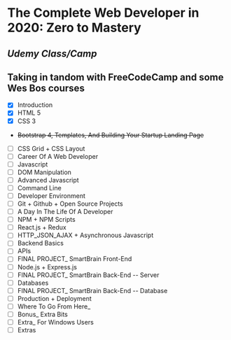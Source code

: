 # The Complete Web Developer in 2020: Zero to Mastery
_Udemy Class/Camp_
---
Taking in tandom with FreeCodeCamp and some Wes Bos courses
---
- [x] Introduction
- [x] HTML 5
- [x] CSS 3
- ~~Bootstrap 4, Templates, And Building Your Startup Landing Page~~
- [ ] CSS Grid + CSS Layout
- [ ] Career Of A Web Developer
- [ ] Javascript
- [ ] DOM Manipulation
- [ ] Advanced Javascript
- [ ] Command Line
- [ ] Developer Environment
- [ ] Git + Github + Open Source Projects
- [ ] A Day In The Life Of A Developer
- [ ] NPM + NPM Scripts
- [ ] React.js + Redux
- [ ] HTTP_JSON_AJAX + Asynchronous Javascript
- [ ] Backend Basics
- [ ] APIs
- [ ] FINAL PROJECT_ SmartBrain Front-End
- [ ] Node.js + Express.js
- [ ] FINAL PROJECT_ SmartBrain Back-End -- Server
- [ ] Databases
- [ ] FINAL PROJECT_ SmartBrain Back-End -- Database
- [ ] Production + Deployment
- [ ] Where To Go From Here_
- [ ] Bonus_ Extra Bits
- [ ] Extra_ For Windows Users
- [ ] Extras
